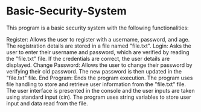 # Basic-Security-System
This program is a basic security system with the following functionalities:

Register: Allows the user to register with a username, password, and age. The registration details are stored in a file named "file.txt".
Login: Asks the user to enter their username and password, which are verified by reading the "file.txt" file. If the credentials are correct, the user details are displayed.
Change Password: Allows the user to change their password by verifying their old password. The new password is then updated in the "file.txt" file.
End Program: Ends the program execution.
The program uses file handling to store and retrieve user information from the "file.txt" file. The user interface is presented in the console and the user inputs are taken using standard input (cin). The program uses string variables to store user input and data read from the file.
